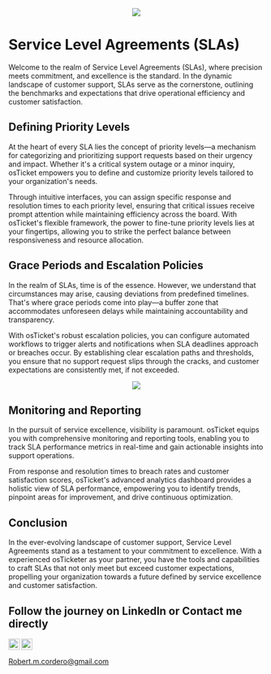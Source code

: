 <p align="center">
<img src="https://media.licdn.com/dms/image/D4D12AQFP7fbWQmFSVA/article-cover_image-shrink_720_1280/0/1696439259935?e=2147483647&v=beta&t=gaJZ6kO7KHw2cJWnMg4npkkMccyyskyDQvvvScI3e7s"/></p>

# Service Level Agreements (SLAs)

Welcome to the realm of Service Level Agreements (SLAs), where precision meets commitment, and excellence is the standard. In the dynamic landscape of customer support, SLAs serve as the cornerstone, outlining the benchmarks and expectations that drive operational efficiency and customer satisfaction.


## Defining Priority Levels

At the heart of every SLA lies the concept of priority levels—a mechanism for categorizing and prioritizing support requests based on their urgency and impact. Whether it's a critical system outage or a minor inquiry, osTicket empowers you to define and customize priority levels tailored to your organization's needs.

Through intuitive interfaces, you can assign specific response and resolution times to each priority level, ensuring that critical issues receive prompt attention while maintaining efficiency across the board. With osTicket's flexible framework, the power to fine-tune priority levels lies at your fingertips, allowing you to strike the perfect balance between responsiveness and resource allocation.

## Grace Periods and Escalation Policies

In the realm of SLAs, time is of the essence. However, we understand that circumstances may arise, causing deviations from predefined timelines. That's where grace periods come into play—a buffer zone that accommodates unforeseen delays while maintaining accountability and transparency.

With osTicket's robust escalation policies, you can configure automated workflows to trigger alerts and notifications when SLA deadlines approach or breaches occur. By establishing clear escalation paths and thresholds, you ensure that no support request slips through the cracks, and customer expectations are consistently met, if not exceeded.
<p align="center">
<img src="https://i.imgur.com/idH7aS4.png"/></p>


## Monitoring and Reporting

In the pursuit of service excellence, visibility is paramount. osTicket equips you with comprehensive monitoring and reporting tools, enabling you to track SLA performance metrics in real-time and gain actionable insights into support operations.

From response and resolution times to breach rates and customer satisfaction scores, osTicket's advanced analytics dashboard provides a holistic view of SLA performance, empowering you to identify trends, pinpoint areas for improvement, and drive continuous optimization.

## Conclusion

In the ever-evolving landscape of customer support, Service Level Agreements stand as a testament to your commitment to excellence. With a experienced osTicketer as your partner, you have the tools and capabilities to craft SLAs that not only meet but exceed customer expectations, propelling your organization towards a future defined by service excellence and customer satisfaction.

<h2>Follow the journey on LinkedIn or Contact me directly</h2>

<img align="left" alt="Rob | LinkedIn" width="22px" src="https://cdn.jsdelivr.net/npm/simple-icons@v3/icons/linkedin.svg" />
<img align="center" alt="Rob | Gmail" width="22px" src="https://i.imgur.com/Wv76wht.png" />

Robert.m.cordero@gmail.com

